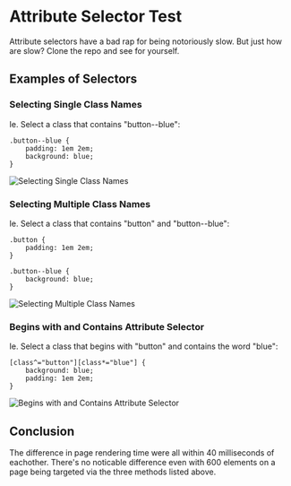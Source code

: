 # Attribute Selector Test
Attribute selectors have a bad rap for being notoriously slow. But just how are slow? Clone the repo and see for yourself.

## Examples of Selectors

### Selecting Single Class Names
Ie. Select a class that contains "button--blue":

    .button--blue {
        padding: 1em 2em;
        background: blue;
    }

![Selecting Single Class Names](http://cl.ly/image/3K3r1S1O1u0q/Screen%20Shot%202013-11-22%20at%202.22.44%20PM.png)

### Selecting Multiple Class Names
Ie. Select a class that contains "button" and "button--blue":

    .button {
        padding: 1em 2em;
    }

    .button--blue {
        background: blue;
    }

![Selecting Multiple Class Names](http://cl.ly/image/2f3D2F3h2p0P/Screen%20Shot%202013-11-22%20at%202.22.33%20PM.png)

### Begins with and Contains Attribute Selector
Ie. Select a class that begins with "button" and contains the word "blue":

    [class^="button"][class*="blue"] {
        background: blue;
        padding: 1em 2em;
    }

![Begins with and Contains Attribute Selector](http://cl.ly/image/2t2G2O1z3b0N/Screen%20Shot%202013-11-22%20at%202.22.57%20PM.png)

## Conclusion
The difference in page rendering time were all within 40 milliseconds of eachother. There's no noticable difference even with 600 elements on a page being targeted via the three methods listed above.